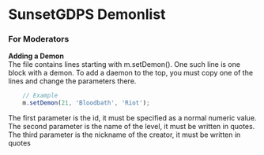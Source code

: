 # SunsetGDPS Demonlist

### For Moderators
**Adding a Demon** <br>
The file contains lines starting with m.setDemon(). One such line is one block with a demon. To add a daemon to the top, you must copy one of the lines and change the parameters there.
```js
    // Example
    m.setDemon(21, 'Bloodbath', 'Riot');
```
The first parameter is the id, it must be specified as a normal numeric value.
The second parameter is the name of the level, it must be written in quotes.
The third parameter is the nickname of the creator, it must be written in quotes
